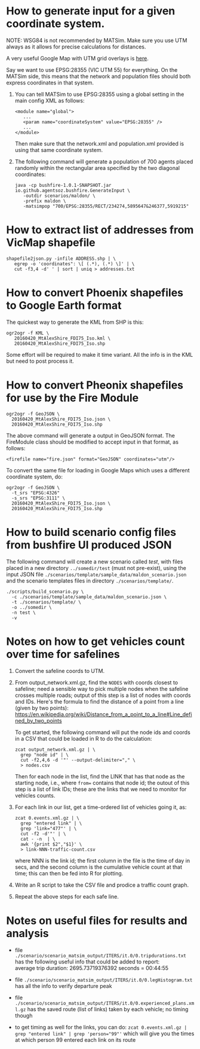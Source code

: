 # How to generate input for a given coordinate system.

NOTE: WSG84 is not recommended by MATSim. Make sure you use UTM always as
      it allows for precise calculations for distances. 

A very useful Google Map with UTM grid overlays is [here](https://mappingsupport.com/p/gmap4.php?ll=27.717297,7.832677&t=t1&z=2&coord=utm).


Say we want to use EPSG:28355 (VIC UTM 55) for everything. On the MATSim side, 
this means that the network and population files should both express coordinates 
in that system. 

1. You can tell MATSim to use EPSG:28355 using a global
   setting in the main config XML as follows:
   ```
   <module name="global">
      ...
      <param name="coordinateSystem" value="EPSG:28355" />
      ...
   </module>
   ```
   Then make sure that the network.xml and population.xml provided is
   using that same coordinate system. 

2. The following command will generate a population of 700 agents placed
   randomly within the rectangular area specified by the two diagonal coordinates:
   ```
   java -cp bushfire-1.0.1-SNAPSHOT.jar io.github.agentsoz.bushfire.GenerateInput \
      -outdir scenarios/maldon/ \
      -prefix maldon \
      -matsimpop "700/EPSG:28355/RECT/234274,5895647&246377,5919215"
   ```

# How to extract list of addresses from VicMap shapefile
```
shapefile2json.py -infile ADDRESS.shp | \
   egrep -o 'coordinates": \[ (.*), (.*) \]' | \
   cut -f3,4 -d' ' | sort | uniq > addresses.txt
```    

# How to convert Phoenix shapefiles to Google Earth format

The quickest way to generate the KML from SHP is this:
```
ogr2ogr -f KML \
   20160420_MtAlexShire_FDI75_Iso.kml \
   20160420_MtAlexShire_FDI75_Iso.shp
```

Some effort will be required to make it time variant. All the info is in the KML
but need to post process it.

# How to convert Pheonix shapefiles for use by the Fire Module

```
ogr2ogr -f GeoJSON \
  20160420_MtAlexShire_FDI75_Iso.json \ 
  20160420_MtAlexShire_FDI75_Iso.shp
```  

The above command will generate a output in GeoJSON format. The FireModule
class should be modified to accept input in that format, as follows:

```
<firefile name="fire.json" format="GeoJSON" coordinates="utm"/>
```

To convert the same file for loading in Google Maps which uses a
different coordinate system, do:

```
ogr2ogr -f GeoJSON \
  -t_srs "EPSG:4326" 
  -s_srs "EPSG:3111" \
  20160420_MtAlexShire_FDI75_Iso.json \ 
  20160420_MtAlexShire_FDI75_Iso.shp
```


# How to build scenario config files from bushfire UI produced JSON

The following command will create a new scenario called *test*, with files 
placed in a new directory `../somedir/test` (must not pre-exist), using the
input JSON file `./scenarios/template/sample_data/maldon_scenario.json` and the
scenario templates files in directory `./scenarios/template/`.

```
./scripts/build_scenario.py \
  -c ./scenarios/template/sample_data/maldon_scenario.json \
  -t ./scenarios/template/ \
  -o ../somedir \
  -n test \
  -v
```

# Notes on how to get vehicles count over time for safelines

1. Convert the safeline coords to UTM. 

2. From output_network.xml.gz, find the `NODES` with coords closest to 
   safeline; need a sensible way to pick multiple nodes when the safeline crosses
   multiple roads; output of this step is a list of nodes with coords and IDs.
   Here's the formula to find the distance of a point from a line (given by 
   two points): 
   https://en.wikipedia.org/wiki/Distance_from_a_point_to_a_line#Line_defined_by_two_points
   
   To get started, the following command will put the node ids and coords
   in a CSV that could be loaded in R to do the calculation:

   ```   
   zcat output_network.xml.gz | \
     grep "node id" | \
     cut -f2,4,6 -d '"' --output-delimiter="," \
     > nodes.csv
   ```
   
   Then for each node in the list, find the LINK that has that node as the 
   starting node, i.e., where `from=` contains that node id; the outout of this
   step is a list of link IDs; these are the links that we need to monitor for 
   vehicles counts.
   
3. For each link in our list, get a time-ordered list of vehicles going it, as: 
   ```
   zcat 0.events.xml.gz | \
     grep "entered link" | \
     grep 'link="477"' | \
     cut -f2 -d'"' | \
     cat - -n  | \
     awk '{print $2","$1}' \
     > link-NNN-traffic-count.csv
   ```
   where NNN is the link id; the first column in the file is the time of day 
   in secs, and the second column is the cumulative vehicle count at that time; 
   this can then be fed into R for plotting. 

4. Write an R script to take the CSV file and prodice a traffic count graph.
   
5. Repeat the above steps for each safe line. 

# Notes on useful files for results and analysis

* file `./scenario/scenario_matsim_output/ITERS/it.0/0.tripdurations.txt`
  has the following useful info that could be added to report:  
  average trip duration: 2695.73719376392 seconds = 00:44:55

* file `./scenario/scenario_matsim_output/ITERS/it.0/0.legHistogram.txt`
  has all the info to verify departure peak
  
* file `./scenario/scenario_matsim_output/ITERS/it.0/0.experienced_plans.xml.gz`
  has the saved route (list of links) taken by each vehicle; no timing though
  
* to get timing as well for the links, you can do:
  `zcat 0.events.xml.gz | grep "entered link" | grep 'person="99"'`
  which will give you the times at which person 99 entered each link on its route

